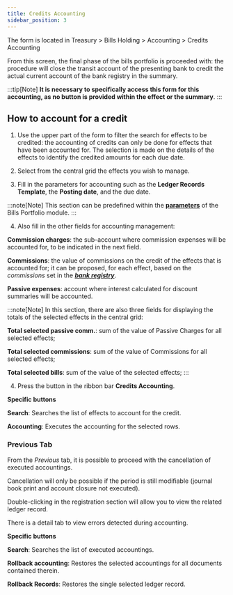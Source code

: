 ```yaml
---
title: Credits Accounting
sidebar_position: 3
---
```


The form is located in Treasury > Bills Holding > Accounting > Credits Accounting 

From this screen, the final phase of the bills portfolio is proceeded with: the procedure will close the transit account of the presenting bank to credit the actual current account of the bank registry in the summary.

:::tip[Note]
**It is necessary to specifically access this form for this accounting, as no button is provided within the effect or the summary**. 
:::

## How to account for a credit

1. Use the upper part of the form to filter the search for effects to be credited: the accounting of credits can only be done for effects that have been accounted for. The selection is made on the details of the effects to identify the credited amounts for each due date.

2. Select from the central grid the effects you wish to manage.

3. Fill in the parameters for accounting such as the **Ledger Records Template**, the **Posting date**, and the due date.

:::note[Note]
This section can be predefined within the [**parameters**](/docs/configurations/parameters/treasury/bills-portfolio-parameters) of the Bills Portfolio module.
:::

4. Also fill in the other fields for accounting management:

**Commission charges**: the sub-account where commission expenses will be accounted for, to be indicated in the next field.

**Commissions**: the value of commissions on the credit of the effects that is accounted for; it can be proposed, for each effect, based on the *commissions* set in the [***bank registry***](/docs/erp-home/registers/contacts/create-new-contact/accounting-data/bank-registry).  

**Passive expenses**: account where interest calculated for discount summaries will be accounted.

:::note[Note]
In this section, there are also three fields for displaying the totals of the selected effects in the central grid:

**Total selected passive comm.**: sum of the value of Passive Charges for all selected effects;

**Total selected commissions**: sum of the value of Commissions for all selected effects;

**Total selected bills**: sum of the value of the selected effects;
:::

4. Press the button in the ribbon bar **Credits Accounting**.

**Specific buttons**

**Search**: Searches the list of effects to account for the credit.

**Accounting**: Executes the accounting for the selected rows.

### Previous Tab

From the *Previous* tab, it is possible to proceed with the cancellation of executed accountings. 

Cancellation will only be possible if the period is still modifiable (journal book print and account closure not executed). 

Double-clicking in the registration section will allow you to view the related ledger record. 

There is a detail tab to view errors detected during accounting.

**Specific buttons**

**Search**: Searches the list of executed accountings.

**Rollback accounting**: Restores the selected accountings for all documents contained therein.

**Rollback Records**: Restores the single selected ledger record.